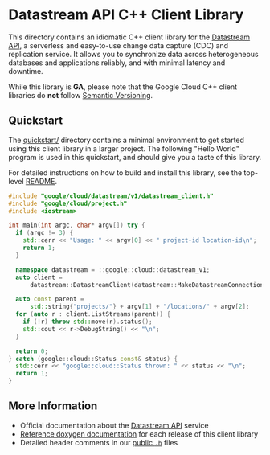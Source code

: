 # Datastream API C++ Client Library

This directory contains an idiomatic C++ client library for the
[Datastream API][cloud-service-docs],
a serverless and easy-to-use change data capture (CDC) and replication service.
It allows you to synchronize data across heterogeneous databases and
applications reliably, and with minimal latency and downtime.

While this library is **GA**, please note that the Google Cloud C++ client
libraries do **not** follow [Semantic Versioning](https://semver.org/).

## Quickstart

The [quickstart/](quickstart/README.md) directory contains a minimal environment
to get started using this client library in a larger project. The following
"Hello World" program is used in this quickstart, and should give you a taste of
this library.

For detailed instructions on how to build and install this library, see the
top-level [README](/README.md#building-and-installing).

<!-- inject-quickstart-start -->

```cc
#include "google/cloud/datastream/v1/datastream_client.h"
#include "google/cloud/project.h"
#include <iostream>

int main(int argc, char* argv[]) try {
  if (argc != 3) {
    std::cerr << "Usage: " << argv[0] << " project-id location-id\n";
    return 1;
  }

  namespace datastream = ::google::cloud::datastream_v1;
  auto client =
      datastream::DatastreamClient(datastream::MakeDatastreamConnection());

  auto const parent =
      std::string{"projects/"} + argv[1] + "/locations/" + argv[2];
  for (auto r : client.ListStreams(parent)) {
    if (!r) throw std::move(r).status();
    std::cout << r->DebugString() << "\n";
  }

  return 0;
} catch (google::cloud::Status const& status) {
  std::cerr << "google::cloud::Status thrown: " << status << "\n";
  return 1;
}
```

<!-- inject-quickstart-end -->

## More Information

- Official documentation about the [Datastream API][cloud-service-docs] service
- [Reference doxygen documentation][doxygen-link] for each release of this
  client library
- Detailed header comments in our [public `.h`][source-link] files

[cloud-service-docs]: https://cloud.google.com/datastream
[doxygen-link]: https://googleapis.dev/cpp/google-cloud-datastream/latest/
[source-link]: https://github.com/googleapis/google-cloud-cpp/tree/main/google/cloud/datastream
